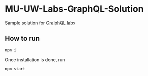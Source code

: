 # MU-UW-Labs-GraphQL-Solution

Sample solution for [GralphQL labs](https://github.com/manulife-ca/mu-uw-labs-graphql)

## How to run

```bash
npm i
```

Once installation is done, run

```bash
npm start
```


